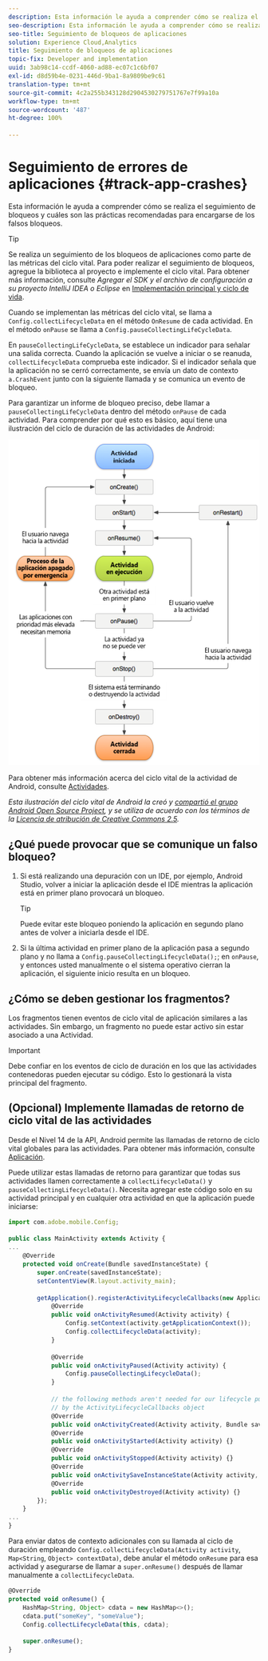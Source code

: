 ```yaml
---
description: Esta información le ayuda a comprender cómo se realiza el seguimiento de bloqueos y cuáles son las prácticas recomendadas para encargarse de los falsos bloqueos.
seo-description: Esta información le ayuda a comprender cómo se realiza el seguimiento de bloqueos y cuáles son las prácticas recomendadas para encargarse de los falsos bloqueos.
seo-title: Seguimiento de bloqueos de aplicaciones
solution: Experience Cloud,Analytics
title: Seguimiento de bloqueos de aplicaciones
topic-fix: Developer and implementation
uuid: 3ab98c14-ccdf-4060-ad88-ec07c1c6bf07
exl-id: d8d59b4e-0231-446d-9ba1-8a9809be9c61
translation-type: tm+mt
source-git-commit: 4c2a255b343128d2904530279751767e7f99a10a
workflow-type: tm+mt
source-wordcount: '487'
ht-degree: 100%

---
```


# Seguimiento de errores de aplicaciones {#track-app-crashes}

Esta información le ayuda a comprender cómo se realiza el seguimiento de bloqueos y cuáles son las prácticas recomendadas para encargarse de los falsos bloqueos.

>[!TIP]
>
>Se realiza un seguimiento de los bloqueos de aplicaciones como parte de las métricas del ciclo vital. Para poder realizar el seguimiento de bloqueos, agregue la biblioteca al proyecto e implemente el ciclo vital. Para obtener más información, consulte *Agregar el SDK y el archivo de configuración a su proyecto IntelliJ IDEA o Eclipse* en [Implementación principal y ciclo de vida](/help/android/getting-started/dev-qs.md).

Cuando se implementan las métricas del ciclo vital, se llama a `Config.collectLifecycleData` en el método `OnResume` de cada actividad. En el método `onPause` se llama a `Config.pauseCollectingLifeCycleData`.

En `pauseCollectingLifeCycleData`, se establece un indicador para señalar una salida correcta. Cuando la aplicación se vuelve a iniciar o se reanuda, `collectLifecycleData` comprueba este indicador. Si el indicador señala que la aplicación no se cerró correctamente, se envía un dato de contexto `a.CrashEvent` junto con la siguiente llamada y se comunica un evento de bloqueo.

Para garantizar un informe de bloqueo preciso, debe llamar a `pauseCollectingLifeCycleData` dentro del método `onPause` de cada actividad. Para comprender por qué esto es básico, aquí tiene una ilustración del ciclo de duración de las actividades de Android:

![](assets/android-lifecycle.png)

Para obtener más información acerca del ciclo vital de la actividad de Android, consulte [Actividades](https://developer.android.com/guide/components/activities.html).

*Esta ilustración del ciclo vital de Android la creó y [compartió el grupo Android Open Source Project](https://source.android.com/), y se utiliza de acuerdo con los términos de la [Licencia de atribución de Creative Commons 2.5](https://creativecommons.org/licenses/by/2.5/).*

## ¿Qué puede provocar que se comunique un falso bloqueo?

1. Si está realizando una depuración con un IDE, por ejemplo, Android Studio, volver a iniciar la aplicación desde el IDE mientras la aplicación está en primer plano provocará un bloqueo.

   >[!TIP]
   >
   >Puede evitar este bloqueo poniendo la aplicación en segundo plano antes de volver a iniciarla desde el IDE.

1. Si la última actividad en primer plano de la aplicación pasa a segundo plano y no llama a `Config.pauseCollectingLifecycleData();`; en `onPause`, y entonces usted manualmente o el sistema operativo cierran la aplicación, el siguiente inicio resulta en un bloqueo.

## ¿Cómo se deben gestionar los fragmentos?

Los fragmentos tienen eventos de ciclo vital de aplicación similares a las actividades. Sin embargo, un fragmento no puede estar activo sin estar asociado a una Actividad.

>[!IMPORTANT]
>
>Debe confiar en los eventos de ciclo de duración en los que las actividades contenedoras pueden ejecutar su código. Esto lo gestionará la vista principal del fragmento.

## (Opcional) Implemente llamadas de retorno de ciclo vital de las actividades

Desde el Nivel 14 de la API, Android permite las llamadas de retorno de ciclo vital globales para las actividades. Para obtener más información, consulte [Aplicación](https://developer.android.com/reference/android/app/Application).

Puede utilizar estas llamadas de retorno para garantizar que todas sus actividades llamen correctamente a `collectLifecycleData()` y `pauseCollectingLifecycleData()`. Necesita agregar este código solo en su actividad principal y en cualquier otra actividad en que la aplicación puede iniciarse:

```js
import com.adobe.mobile.Config; 
  
public class MainActivity extends Activity { 
... 
    @Override 
    protected void onCreate(Bundle savedInstanceState) { 
        super.onCreate(savedInstanceState); 
        setContentView(R.layout.activity_main); 
  
        getApplication().registerActivityLifecycleCallbacks(new Application.ActivityLifecycleCallbacks() { 
            @Override 
            public void onActivityResumed(Activity activity) { 
                Config.setContext(activity.getApplicationContext()); 
                Config.collectLifecycleData(activity); 
            } 
  
            @Override 
            public void onActivityPaused(Activity activity) {     
                Config.pauseCollectingLifecycleData(); 
            } 
    
            // the following methods aren't needed for our lifecycle purposes, but are required to be implemented 
            // by the ActivityLifecycleCallbacks object 
            @Override 
            public void onActivityCreated(Activity activity, Bundle savedInstanceState) {} 
            @Override 
            public void onActivityStarted(Activity activity) {} 
            @Override 
            public void onActivityStopped(Activity activity) {} 
            @Override 
            public void onActivitySaveInstanceState(Activity activity, Bundle outState) {} 
            @Override 
            public void onActivityDestroyed(Activity activity) {} 
        }); 
    } 
... 
}
```

Para enviar datos de contexto adicionales con su llamada al ciclo de duración empleando `Config.collectLifecycleData(Activity activity`, `Map<String`, `Object> contextData)`, debe anular el método `onResume` para esa actividad y asegurarse de llamar a `super.onResume()` después de llamar manualmente a `collectLifecycleData`.

```js
@Override 
protected void onResume() { 
    HashMap<String, Object> cdata = new HashMap<>(); 
    cdata.put("someKey", "someValue"); 
    Config.collectLifecycleData(this, cdata); 
  
    super.onResume(); 
}
```
